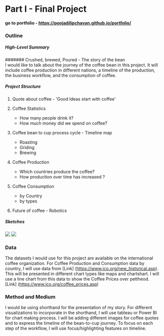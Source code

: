 # Part I - Final Project

#### go to portfolio - https://poojadilipchavan.github.io/portfolio/

### Outline 

##### High-Level Summary 
####### Crushed, brewed, Poured - The story of the bean \
I would like to talk about the journey of the coffee bean in this project. It will include coffee production in different nations, 
a timeline of the production,  the business workflow, and the consumption of coffee.

##### Project Structure 
1. Quote about coffee - 'Good Ideas start with coffee'
 
2. Coffee Statistics 
  	* How many people drink it?
  	* How much money did we spend on coffee?

3. Coffee bean to cup process cycle - Timeline map 
	* Roasting
	* Griding
	* Brewing 

4. Coffee Production 
  	* Which countries produce the coffee?
  	* How production over time has increased ?

5. Coffee Consumption
 	* by Country
 	* by types

6. Future of coffee - Robotics

##### Sketches

<img src="/portfolio/assets/CoffeeMap_1.jpeg">

<img src="/portfolio/assets/CoffeeMap_2.jpeg">


### Data 
The datasets I would use for this project are available on the international coffee organization. 
For Coffee Production and Consumption data by country, I will use data from [Link] (https://www.ico.org/new_historical.asp). This will be presented in different chart types like maps and chartshart.
I will use a line chart from this data to show the Coffee Prices over pettheod.
[Link] (https://www.ico.org/coffee_prices.asp)


### Method and Medium 
I would be using shorthand for the presentation of my story. For different visualizations to incorporate in the shorthand, I will use tableau or Power BI for chart making process.
I will be adding different images for coffee quotes and to express the timeline of the bean-to-cup journey. 
To focus on each step of the workflow, I will use focus/highlighting features on timeline.
